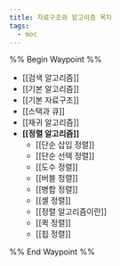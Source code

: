 ```yaml
---
title: 자료구조와 알고리즘 목차
tags:
  - moc
---
```

%% Begin Waypoint %%
- [[검색 알고리즘]]
- [[기본 알고리즘]]
- [[기본 자료구조]]
- [[스택과 큐]]
- [[재귀 알고리즘]]
- **[[정렬 알고리즘]]**
	- [[단순 삽입 정렬]]
	- [[단순 선택 정렬]]
	- [[도수 정렬]]
	- [[버블 정렬]]
	- [[병합 정렬]]
	- [[셸 정렬]]
	- [[정렬 알고리즘이란]]
	- [[퀵 정렬]]
	- [[힙 정렬]]

%% End Waypoint %%
